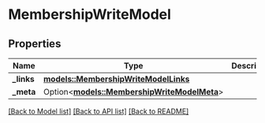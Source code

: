 # MembershipWriteModel

## Properties

Name | Type | Description | Notes
------------ | ------------- | ------------- | -------------
**_links** | [**models::MembershipWriteModelLinks**](MembershipWriteModel__links.md) |  | 
**_meta** | Option<[**models::MembershipWriteModelMeta**](MembershipWriteModel__meta.md)> |  | [optional]

[[Back to Model list]](../README.md#documentation-for-models) [[Back to API list]](../README.md#documentation-for-api-endpoints) [[Back to README]](../README.md)


